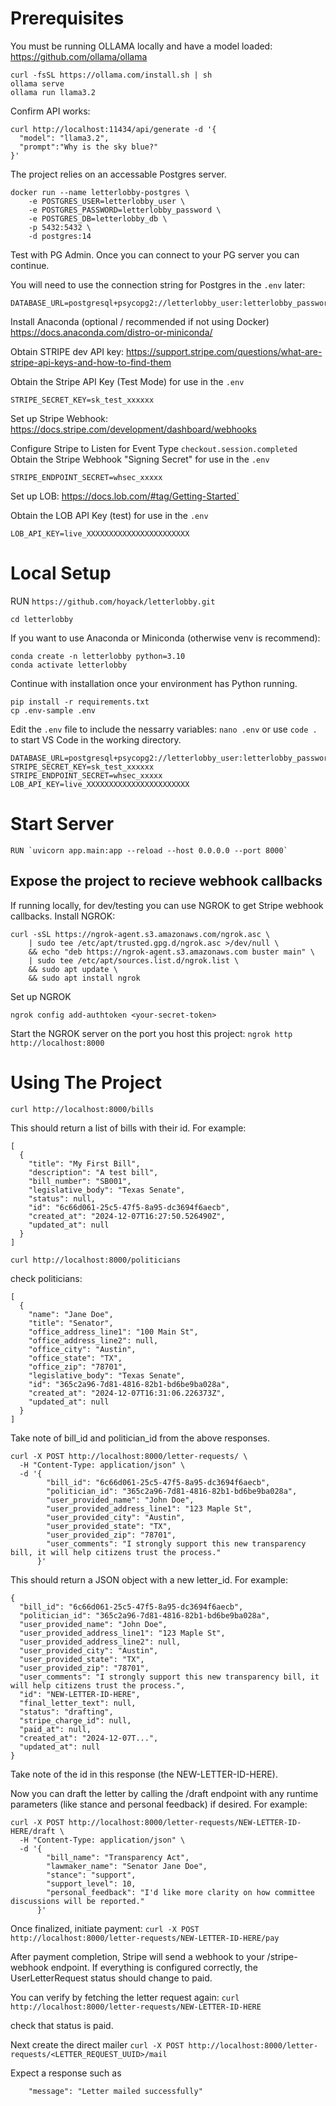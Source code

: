 # Prerequisites
You must be running OLLAMA locally and have a model loaded:
https://github.com/ollama/ollama
```
curl -fsSL https://ollama.com/install.sh | sh
ollama serve
ollama run llama3.2
```
Confirm API works:
```
curl http://localhost:11434/api/generate -d '{
  "model": "llama3.2",
  "prompt":"Why is the sky blue?"
}'
```

The project relies on an accessable Postgres server.
```
docker run --name letterlobby-postgres \
    -e POSTGRES_USER=letterlobby_user \
    -e POSTGRES_PASSWORD=letterlobby_password \
    -e POSTGRES_DB=letterlobby_db \
    -p 5432:5432 \
    -d postgres:14
```

Test with PG Admin. Once you can connect to your PG server you can continue.

You will need to use the connection string for Postgres in the `.env` later:
```
DATABASE_URL=postgresql+psycopg2://letterlobby_user:letterlobby_password@localhost:5432/letterlobby_db
```

Install Anaconda (optional / recommended if not using Docker)
https://docs.anaconda.com/distro-or-miniconda/

Obtain STRIPE dev API key:
https://support.stripe.com/questions/what-are-stripe-api-keys-and-how-to-find-them

Obtain the Stripe API Key (Test Mode) for use in the `.env`
```
STRIPE_SECRET_KEY=sk_test_xxxxxx
```
Set up Stripe Webhook:
https://docs.stripe.com/development/dashboard/webhooks

Configure Stripe to Listen for Event Type `checkout.session.completed`
Obtain the Stripe Webhook "Signing Secret" for use in the `.env`
```
STRIPE_ENDPOINT_SECRET=whsec_xxxxx
```
Set up LOB:
https://docs.lob.com/#tag/Getting-Started`

Obtain the LOB API Key (test) for use in the `.env`
```
LOB_API_KEY=live_XXXXXXXXXXXXXXXXXXXXXXX
```
# Local Setup

RUN `https://github.com/hoyack/letterlobby.git`
```
cd letterlobby
```
If you want to use Anaconda or Miniconda (otherwise venv is recommend):
```
conda create -n letterlobby python=3.10
conda activate letterlobby
```
Continue with installation once your environment has Python running.
```
pip install -r requirements.txt
cp .env-sample .env
```
Edit the `.env` file to include the nessarry variables:
`nano .env` or use `code .` to start VS Code in the working directory.
```
DATABASE_URL=postgresql+psycopg2://letterlobby_user:letterlobby_password@localhost:5432/letterlobby_db
STRIPE_SECRET_KEY=sk_test_xxxxxx
STRIPE_ENDPOINT_SECRET=whsec_xxxxx
LOB_API_KEY=live_XXXXXXXXXXXXXXXXXXXXXXX
```
# Start Server

```
RUN `uvicorn app.main:app --reload --host 0.0.0.0 --port 8000`
```

## Expose the project to recieve webhook callbacks
If running locally, for dev/testing you can use NGROK to get Stripe webhook callbacks.
Install NGROK:
```
curl -sSL https://ngrok-agent.s3.amazonaws.com/ngrok.asc \
	| sudo tee /etc/apt/trusted.gpg.d/ngrok.asc >/dev/null \
	&& echo "deb https://ngrok-agent.s3.amazonaws.com buster main" \
	| sudo tee /etc/apt/sources.list.d/ngrok.list \
	&& sudo apt update \
	&& sudo apt install ngrok
```

Set up NGROK
```
ngrok config add-authtoken <your-secret-token>
```
Start the NGROK server on the port you host this project:
`ngrok http http://localhost:8000`

# Using The Project

`curl http://localhost:8000/bills`

This should return a list of bills with their id. For example:
```
[
  {
    "title": "My First Bill",
    "description": "A test bill",
    "bill_number": "SB001",
    "legislative_body": "Texas Senate",
    "status": null,
    "id": "6c66d061-25c5-47f5-8a95-dc3694f6aecb",
    "created_at": "2024-12-07T16:27:50.526490Z",
    "updated_at": null
  }
]
```
`curl http://localhost:8000/politicians`

check politicians:
```
[
  {
    "name": "Jane Doe",
    "title": "Senator",
    "office_address_line1": "100 Main St",
    "office_address_line2": null,
    "office_city": "Austin",
    "office_state": "TX",
    "office_zip": "78701",
    "legislative_body": "Texas Senate",
    "id": "365c2a96-7d81-4816-82b1-bd6be9ba028a",
    "created_at": "2024-12-07T16:31:06.226373Z",
    "updated_at": null
  }
]
```
Take note of bill_id and politician_id from the above responses.

```
curl -X POST http://localhost:8000/letter-requests/ \
  -H "Content-Type: application/json" \
  -d '{
        "bill_id": "6c66d061-25c5-47f5-8a95-dc3694f6aecb",
        "politician_id": "365c2a96-7d81-4816-82b1-bd6be9ba028a",
        "user_provided_name": "John Doe",
        "user_provided_address_line1": "123 Maple St",
        "user_provided_city": "Austin",
        "user_provided_state": "TX",
        "user_provided_zip": "78701",
        "user_comments": "I strongly support this new transparency bill, it will help citizens trust the process."
      }'
```

This should return a JSON object with a new letter_id. For example:

```
{
  "bill_id": "6c66d061-25c5-47f5-8a95-dc3694f6aecb",
  "politician_id": "365c2a96-7d81-4816-82b1-bd6be9ba028a",
  "user_provided_name": "John Doe",
  "user_provided_address_line1": "123 Maple St",
  "user_provided_address_line2": null,
  "user_provided_city": "Austin",
  "user_provided_state": "TX",
  "user_provided_zip": "78701",
  "user_comments": "I strongly support this new transparency bill, it will help citizens trust the process.",
  "id": "NEW-LETTER-ID-HERE",
  "final_letter_text": null,
  "status": "drafting",
  "stripe_charge_id": null,
  "paid_at": null,
  "created_at": "2024-12-07T...",
  "updated_at": null
}
```

Take note of the id in this response (the NEW-LETTER-ID-HERE).

Now you can draft the letter by calling the /draft endpoint with any runtime parameters (like stance and personal feedback) if desired. For example:

```
curl -X POST http://localhost:8000/letter-requests/NEW-LETTER-ID-HERE/draft \
  -H "Content-Type: application/json" \
  -d '{
        "bill_name": "Transparency Act",
        "lawmaker_name": "Senator Jane Doe",
        "stance": "support",
        "support_level": 10,
        "personal_feedback": "I'd like more clarity on how committee discussions will be reported."
      }'
```
Once finalized, initiate payment:
`curl -X POST http://localhost:8000/letter-requests/NEW-LETTER-ID-HERE/pay`

After payment completion, Stripe will send a webhook to your /stripe-webhook endpoint. If everything is configured correctly, the UserLetterRequest status should change to paid.

You can verify by fetching the letter request again:
`curl http://localhost:8000/letter-requests/NEW-LETTER-ID-HERE`

check that status is paid.

Next create the direct mailer
`curl -X POST http://localhost:8000/letter-requests/<LETTER_REQUEST_UUID>/mail`

Expect a response such as
```
    "message": "Letter mailed successfully"
```
